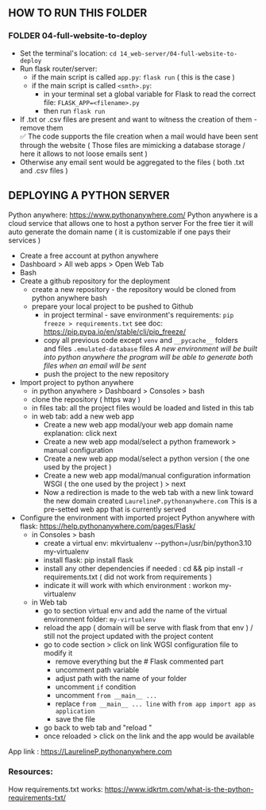 ## HOW TO RUN THIS FOLDER
### FOLDER 04-full-website-to-deploy
- Set the terminal's location: `cd 14_web-server/04-full-website-to-deploy`
- Run flask router/server: 
	- if the main script is called `app.py`: `flask run` ( this is the case )
	- if the main script is called `<smth>.py`: 
		- in your terminal set a global variable for Flask to read the correct file:
		`FLASK_APP=<filename>.py`
		- then run `flask run`
- If .txt or .csv files are present and want to witness the creation of them - remove them  
✅ The code supports the file creation when a mail would have been sent through the website
( Those files are mimicking a database storage / here it allows to not loose emails sent )
- Otherwise any email sent would be aggregated to the files ( both .txt and .csv files )

## DEPLOYING A PYTHON SERVER
Python anywhere: https://www.pythonanywhere.com/
Python anywhere is a cloud service that allows one to
host a python server
For the free tier it will auto generate the domain name
( it is customizable if one pays their services )

- Create a free account at python anywhere
- Dashboard > All web apps > Open Web Tab
- Bash
- Create a github repository for the deployment
	- create a new repository - the repository would be cloned from python anywhere bash
	- prepare your local project to be pushed to Github
		- in project terminal - save environment's requirements: `pip freeze > requirements.txt`
		see doc: https://pip.pypa.io/en/stable/cli/pip_freeze/
		- copy all previous code except `venv` and `__pycache__` folders  
		and files `.emulated-database` files
		*A new environment will be built into python anywhere*
		*the program will be able to generate both files when*
		*an email will be sent*
		- push the project to the new repository
- Import project to python anywhere
	- in python anywhere > Dashboard > Consoles > bash
	- clone the repository ( https way )
	- in files tab: all the project files would be loaded and listed in this tab
	- in web tab: add a new web app
		- Create a new web app modal/your web app domain name explanation: click next 
		- Create a new web app modal/select a python framework > manual configuration
		- Create a new web app modal/select a python version ( the one used by the project )
		- Create a new web app modal/manual configuration information WSGI ( the one used by the project ) > next
		- Now a redirection is made to the web tab with a new link toward the new domain created
		```LaurelineP.pythonanywhere.com```
		This is a pre-setted web app that is currently served
- Configure the environment with imported project
	Python anywhere with flask: https://help.pythonanywhere.com/pages/Flask/
	- in Consoles > bash
		- create a virtual env: mkvirtualenv --python=/usr/bin/python3.10 my-virtualenv
		- install flask: pip install flask
		- install any other dependencies if needed : cd <project-folder> && pip install -r requirements.txt ( did not work from requirements )
		- indicate it will work with which environment : workon my-virtualenv
	- in Web tab
		- go to section virtual env and add the name of the virtual environment folder: `my-virtualenv`
		- reload the app ( domain will be serve with flask from that env ) / still not the project updated with the project content
		- go to code section > click on link WGSI configuration file to modify it
			- remove everything but the # Flask commented part
			- uncomment path variable
			- adjust path with the name of your folder
			- uncomment `if` condition
			- uncomment `from __main__ ...`
			- replace `from __main__ ... line` with `from app import app as application`
			- save the file
		- go back to web tab and "reload <app-url>"
		- once reloaded > click on the link and the app would be available

App link : https://LaurelineP.pythonanywhere.com


### Resources: 
How requirements.txt works: https://www.idkrtm.com/what-is-the-python-requirements-txt/